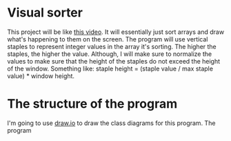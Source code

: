 # Visual sorter

This project will be like [this video](https://www.youtube.com/watch?v=kPRA0W1kECg). It will essentially just sort arrays and draw what's happening to them on the screen. The program will use vertical staples to represent integer values in the array it's sorting. The higher the staples, the higher the value. Although, I will make sure to normalize the values to make sure that the height of the staples do not exceed the height of the window. Something like: staple height = (staple value / max staple value) * window height. 

# The structure of the program

I'm going to use [draw.io](https://www.draw.io/) to draw the class diagrams for this program. The program 
